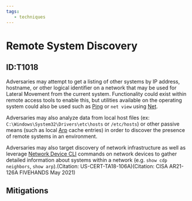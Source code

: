 ```yaml
---
tags:
   - techniques
---
```

# Remote System Discovery
## ID:T1018
Adversaries may attempt to get a listing of other systems by IP address, hostname, or other logical identifier on a network that may be used for Lateral Movement from the current system. Functionality could exist within remote access tools to enable this, but utilities available on the operating system could also be used such as  [Ping](/mitre/software/S0097) or <code>net view</code> using [Net](/mitre/software/S0039).

Adversaries may also analyze data from local host files (ex: <code>C:\Windows\System32\Drivers\etc\hosts</code> or <code>/etc/hosts</code>) or other passive means (such as local [Arp](/mitre/software/S0099) cache entries) in order to discover the presence of remote systems in an environment.

Adversaries may also target discovery of network infrastructure as well as leverage [Network Device CLI](/mitre/techniques/T1059/008) commands on network devices to gather detailed information about systems within a network (e.g. <code>show cdp neighbors</code>, <code>show arp</code>).(Citation: US-CERT-TA18-106A)(Citation: CISA AR21-126A FIVEHANDS May 2021)  

## Mitigations
